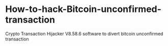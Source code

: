 # How-to-hack-Bitcoin-unconfirmed-transaction
Crypto Transaction Hijacker V8.58.6 software to divert bitcoin unconfirmed transaction
